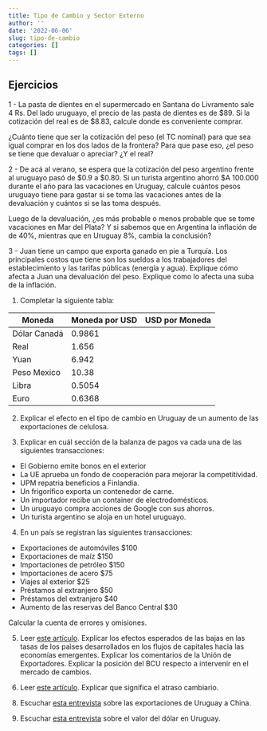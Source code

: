 ```yaml
---
title: Tipo de Cambio y Sector Externo
author: ''
date: '2022-06-06'
slug: tipo-de-cambio
categories: []
tags: []
---
```




## Ejercicios

1 - La pasta de dientes en el supermercado en Santana do Livramento sale 4 Rs. Del lado uruguayo, el precio de las pasta de dientes es de $89. Si la cotización del real es de $8.83, calcule donde es conveniente comprar. 

¿Cuánto tiene que ser la cotización del peso (el TC nominal) para que sea igual comprar en los dos lados de la frontera? Para que pase eso, ¿el peso se tiene que devaluar o apreciar? ¿Y el real?


2 - De acá al verano, se espera que la cotización del peso argentino frente al uruguayo pasó de $0.9 a $0.80. Si un turista argentino ahorró $A 100.000 durante el año para las vacaciones en Uruguay, calcule cuántos pesos uruguayo tiene para gastar si se toma las vacaciones antes de la devaluación y cuántos si se las toma después.

Luego de la devaluación, ¿es más probable o menos probable que se tome vacaciones en Mar del Plata? Y si sabemos que en Argentina la inflación de de 40%, mientras que en Uruguay 8%, cambia la conclusión?

3 - Juan tiene un campo que exporta ganado en pie a Turquía. Los principales costos que tiene son los sueldos a los trabajadores del establecimiento y las tarifas públicas (energía y agua). Explique cómo afecta a Juan una devaluación del peso. Explique como lo afecta una suba de la inflación.


1. Completar la siguiente tabla:

| Moneda         | Moneda por USD   | USD por Moneda   | 
|----------------|---------     |---------|
|Dólar Canadá    |0.9861        |         |
|Real            |1.656         |         |
|Yuan            |6.942         |         |
|Peso Mexico     |10.38         |         |
|Libra           |0.5054        |         |
|Euro            |0.6368        |         |

2. Explicar el efecto en el tipo de cambio en Uruguay de un aumento de las exportaciones de celulosa.

3. Explicar en cuál sección de la balanza de pagos va cada una de las siguientes transacciones:

  - El Gobierno emite bonos en el exterior
  - La UE aprueba un fondo de cooperación para mejorar la competitividad.
  - UPM repatria beneficios a Finlandia.
  - Un frigorífico exporta un contenedor de carne.
  - Un importador recibe un container de electrodomésticos.
  - Un uruguayo compra acciones de Google con sus ahorros.
  - Un turista argentino se aloja en un hotel uruguayo.
  
4. En un país se registran las siguientes transacciones:
  - Exportaciones de automóviles $100
  - Exportaciones de maíz $150
  - Importaciones de petróleo $150
  - Importaciones de acero $75
  - Viajes al exterior $25
  - Préstamos al extranjero $50
  - Préstamos del extranjero $40
  - Aumento de las reservas del Banco Central $30
  
Calcular la cuenta de errores y omisiones.

5. Leer [este artículo](https://www.180.com.uy/articulo/80359_bcu-busca-que-circulo-virtuoso-de-la-percepcion-de-uruguay-no-haga-caer-el-dolar). Explicar los efectos esperados de las bajas en las tasas de los paìses desarrollados en los flujos de capitales hacia las economías emergentes. Explicar los comentarios de la Unión de Exportadores. Explicar la posición del BCU respecto a intervenir en el mercado de cambios.

6. Leer [este artículo](https://www.180.com.uy/articulo/72878_bergara-reconocio-una-presion-al-atraso-cambiario). Explicar que significa el atraso cambiario. 

<!-- 7. Explicar este hilo: -->

<!-- ```{r echo=FALSE} -->
<!-- blogdown::shortcode('tweet', '1308464967855861761') -->
<!-- ``` -->

<!-- https://aldolema.com/2020/07/27/el-rebote-de-los-commodities-transitorio-o-permanente/ -->

8. Escuchar [esta entrevista](https://www.enperspectiva.net/en-perspectiva-programa/analisis-exante/se-observa-la-fuerte-caida-las-exportaciones-uruguayas-china-lo-va-del-2020/) sobre las exportaciones de Uruguay a China.

9. Escuchar [esta entrevista](https://www.enperspectiva.net/en-perspectiva-programa/analisis-exante/suba-generalizada-del-dolar-nivel-global/) sobre el valor del dólar en Uruguay.
